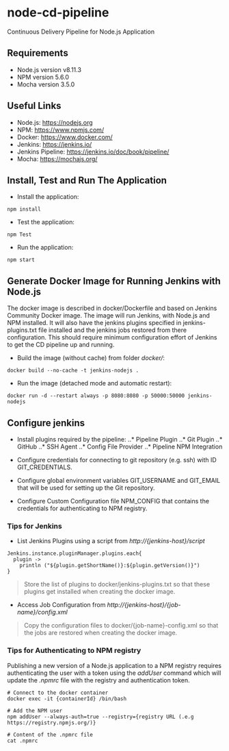 # node-cd-pipeline
Continuous Delivery Pipeline for Node.js Application

## Requirements
* Node.js version v8.11.3
* NPM version 5.6.0
* Mocha version 3.5.0


## Useful Links
* Node.js: https://nodejs.org
* NPM: https://www.npmjs.com/
* Docker: https://www.docker.com/
* Jenkins: https://jenkins.io/
* Jenkins Pipeline: https://jenkins.io/doc/book/pipeline/
* Mocha: https://mochajs.org/

## Install, Test and Run The Application
* Install the application:
```
npm install
```
* Test the application:
```
npm Test
```
* Run the application:
```
npm start
```

## Generate Docker Image for Running Jenkins with Node.js
The docker image is described in docker/Dockerfile and based on Jenkins Community Docker image.
The image will run Jenkins, with Node.js and NPM installed. It will also have the jenkins plugins specified in jenkins-plugins.txt file installed and the jenkins jobs restored from there configuration. This should require minimum configuration effort of Jenkins to get the CD pipeline up and running.

* Build the image (without cache) from folder _docker/_:
```
docker build --no-cache -t jenkins-nodejs .
```

* Run the image (detached mode and automatic restart):
```
docker run -d --restart always -p 8080:8080 -p 50000:50000 jenkins-nodejs
```

## Configure jenkins
* Install plugins required by the pipeline:
..* Pipeline Plugin
..* Git Plugin
..* GitHub
..* SSH Agent
..* Config File Provider
..* Pipeline NPM Integration

* Configure credentials for connecting to git repository (e.g. ssh) with ID GIT_CREDENTIALS.
* Configure global environment variables GIT_USERNAME and GIT_EMAIL that will be used for setting up the Git repository.
* Configure Custom Configuration file NPM_CONFIG that contains the credentials for authenticating to NPM registry.

### Tips for Jenkins
* List Jenkins Plugins using a script from _http://{jenkins-host}/script_
```
Jenkins.instance.pluginManager.plugins.each{
  plugin ->
    println ("${plugin.getShortName()}:${plugin.getVersion()}")
}
```
> Store the list of plugins to docker/jenkins-plugins.txt so that these plugins get installed when creating the docker image.

* Access Job Configuration from _http://{jenkins-host}/{job-name}/config.xml_
> Copy the configuration files to docker/{job-name}-config.xml so that the jobs are restored when creating the docker image.

### Tips for Authenticating to NPM registry
Publishing a new version of a Node.js application to a NPM registry requires authenticating the user with a token using the _addUser_ command which will update the _.npmrc_ file with the registry and authentication token.
```
# Connect to the docker container
docker exec -it {containerId} /bin/bash

# Add the NPM user
npm addUser --always-auth=true --registry={registry URL (.e.g https://registry.npmjs.org/)}

# Content of the .npmrc file
cat .npmrc
```

